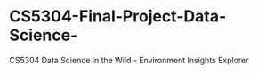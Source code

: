 # CS5304-Final-Project-Data-Science-
CS5304 Data Science in the Wild - Environment Insights Explorer
